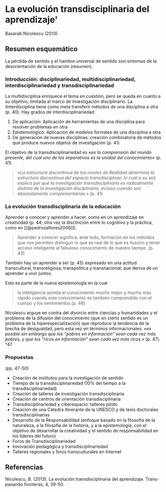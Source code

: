 # La evolución transdisciplinaria del aprendizaje'
Basarab Nicolescu (2013)

## Resumen esquemático

La pérdida de sentido y el hambre universal de sentido son síntomas de la desorientación de la educación (resumen).

### Introducción: disciplinariedad, multidisciplinariedad, interdisciplinariedad y transdisciplinariedad

La multidisciplina enriquece el tema en cuestión, pero se queda en cuanto a su objetivo, limitada al marco de investigación disciplinario. La itnterdisciplina tiene como meta transferir métodos de una disciplina a otra (p. 40). Hay grados de interdisciplinariedad:

1. De aplicación: Aplicación de herramientas de una disciplina para resolver problemas en otra
2. Epistemológico: Aplicación de modelos formales de una disciplina a otra
3. De generación de nuevas disciplinas: creación combinatoria de métodos que produce nuevos objetos de investigación (p. 41)

El objetivo de la transdisciplinariedad es *«es la comprensión del mundo presente, del cual uno de los imperativos es la unidad del conocimiento»* (p. 41).

>*«La estructura discontinua de los niveles de Realidad determina la estructura discontinua del espacio transdisciplinar, lo cual a su vez explica por qué la investigación transdisciplinaria es radicalmente distinta de la investigación disciplinaria, incluso cuando son absolutamente complementarias.»* (p. 41)

### La evolución transdisciplinaria de la educación

Aprender a conocer y aprender a hacer, como en un aprendizaje en creatividad (p. 44; otra vez la disctinción entre lo cognitivo y la práctica, como en [[@pedrozaflores2006]]).

>Aprender a conocer significa, ante todo, formación en los métodos que nos permiten distinguir lo que es real de lo que es ilusorio y tener acceso inteligente al fabuloso conocimiento de nuestro tiempo. (p. 43)

También hay un aprender a ser (p. 45) expresado en una actitud transcultural, transreligiosa, transpolitica y transnacional; que deriva de un aprender a vivir juntos.

Esto es parte de la nueva epistemología en la cual 

> la inteligencia asimila el conocimiento mucho mejor y mucho más rápido cuando este conocimiento es también comprendido con el cuerpo y los sentimientos.(p. 46)

Nicolescu arguye en contra del divorcio entre ciencias y humanidades y el problema de la difusión del conocimiento (que en cierto sentido es un problema de la hiperespecialización) que reproduce la tendencia de la brecha de desigualdad, pero esta vez en términos informacionales: *«es posible sin embargo que los “pobres en información” sean cada vez más pobres, y que los “ricos en información” sean cada vez más ricos.»* (p. 47). ^47

### Propuestas
(pp. 47-50)

- Creación de institutos para la investigación de sentido
- Tiempo de la transdisciplinariedad (10% del tiempo a la transdisciplinariedad)
- Creación de talleres de investigación transdisciplinaria
- Creación de centros de orientación transdisciplinaria
- Transdisciplinariedad y ciberespacio: talleres piloto
- Creación de una Cátedra itinerante de la UNESCO y de tesis doctorales transdisciplinarias
- Desarrollo de la Responsabilidad (enfoque basado en la filosofía de la naturaleza, a la filosofía de la historia, y a la epistemología, con el objetivo de desarrollar la creatividad y el sentido de responsabilidad en los líderes del futuro)
- Foros de Transdisciplinariedad
- Innovación pedagógica y transdisciplinariedad
- Talleres regionales y foros transculturales en Internet

## Referencias

Nicolescu, B. (2013). La evolución transdisciplinaria del aprendizaje. Trans-pasando fronteras, 4, 39-50.
